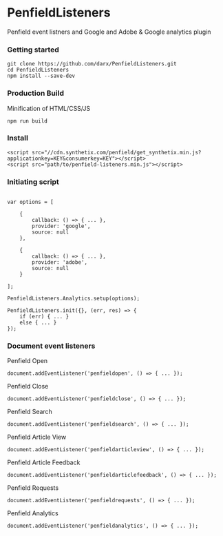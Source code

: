 # PenfieldListeners

Penfield event listners and Google and Adobe & Google analytics plugin

### Getting started

```
git clone https://github.com/darx/PenfieldListeners.git
cd PenfieldListeners
npm install --save-dev
```

### Production Build

Minification of HTML/CSS/JS

```
npm run build
```

### Install

```
<script src="//cdn.synthetix.com/penfield/get_synthetix.min.js?applicationkey=KEY&consumerkey=KEY"></script>
<script src="path/to/penfield-listeners.min.js"></script>
```

### Initiating script

```

var options = [

	{
		callback: () => { ... },
		provider: 'google',
		source: null
	}, 

	{
		callback: () => { ... },
		provider: 'adobe',
		source: null
	}

];

PenfieldListeners.Analytics.setup(options);

PenfieldListeners.init({}, (err, res) => {
	if (err) { ... }
	else { ... }
});

```

### Document event listeners

Penfield Open

```
document.addEventListener('penfieldopen', () => { ... });
```

Penfield Close

```
document.addEventListener('penfieldclose', () => { ... });
```

Penfield Search

```
document.addEventListener('penfieldsearch', () => { ... });
```

Penfield Article View

```
document.addEventListener('penfieldarticleview', () => { ... });
```

Penfield Article Feedback

```
document.addEventListener('penfieldarticlefeedback', () => { ... });
```

Penfield Requests

```
document.addEventListener('penfieldrequests', () => { ... });
```

Penfield Analytics

```
document.addEventListener('penfieldanalytics', () => { ... });
```

